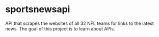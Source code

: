 # sportsnewsapi
API that scrapes the websites of all 32 NFL teams for links to the latest news.
The goal of this project is to learn about APIs.
